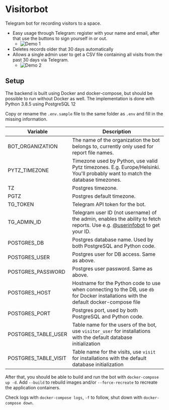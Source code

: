 # Visitorbot

Telegram bot for recording visitors to a space.
* Easy usage through Telegram: register with your name and email, after that use the buttons to sign yourself in or out.
  - ![Demo 1](https://i.imgur.com/u59mYKo.gif)
* Deletes records older that 30 days automatically
* Allows a single admin user to get a CSV file containing all visits from the past 30 days via Telegram.
  - ![Demo 2](https://i.imgur.com/BHSQa8P.gif)

## Setup

The backend is built using Docker and docker-compose, but should be possible to run without Docker as well. The implementation is done with Python 3.8.5 using PostgreSQL 12

Copy or rename the `.env.sample` file to the same folder as `.env` and fill in the missing information.

| Variable          | Description |
| ----------------- | ----------- |
| BOT_ORGANIZATION  | The name of the organization the bot belongs to, currently only used for report file names. |
| PYTZ_TIMEZONE     | Timezone used by Python, use valid Pytz timezones. E.g. Europe/Helsinki. You'll probably want to match the database timezones. |
| TZ                | Postgres timezone. |
| PGTZ              | Postgres default timezone. |
| TG_TOKEN          | Telegram API token for the bot. |
| TG_ADMIN_ID       | Telegram user ID (not username) of the admin, enables the ability to fetch reports. Use e.g. [@userinfobot](https://t.me/userinfobot) to get your ID. |
| POSTGRES_DB       | Postgres database name. Used by both PostgreSQL and Python code. |
| POSTGRES_USER     | Postgres user for DB access. Same as above. |
| POSTGRES_PASSWORD | Postgres user password. Same as above. |
| POSTGRES_HOST     | Hostname for the Python code to use when connecting to the DB, use `db` for Docker installations with the default docker-compose file |
| POSTGRES_PORT     | Postgres port, used by both PostgreSQL and Python code. |
| POSTGRES_TABLE_USER | Table name for the users of the bot, use `visitor_user` for installations with the default database initialization |
| POSTGRES_TABLE_VISIT | Table name for the visits, use `visit` for installations with the default database initialization |

After that, you should be able to build and run the bot with `docker-compose up -d`. Add `--build` to rebuild images and/or `--force-recreate` to recreate the application containers.

Check logs with `docker-compose logs`, `-f` to follow, shut down with `docker-compose down`.
